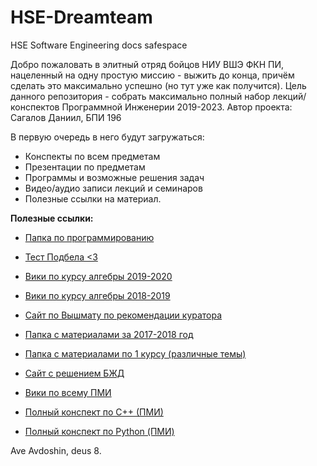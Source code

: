 # HSE-Dreamteam
HSE Software Engineering docs safespace


Добро пожаловать в элитный отряд бойцов НИУ ВШЭ ФКН ПИ, нацеленный на одну простую миссию -
выжить до конца, причём сделать это максимально успешно (но тут уже как получится).
Цель данного репозитория - собрать максимально полный набор
лекций/конспектов Программной Инженерии 2019-2023.
Автор проекта: Сагалов Даниил, БПИ 196
 
 
 
В первую очередь в него будут загружаться:
- Конспекты по всем предметам
- Презентации по предметам
- Программы и возможные решения задач
- Видео/аудио записи лекций и семинаров
- Полезные ссылки на материал.
 
 
**Полезные ссылки:**
 
 
- [Папка по программированию](http://bit.do/progCS2019)
- [Тест Подбела <3](http://podbel.ru)
 
 
- [Вики по курсу алгебры 2019-2020](http://hsealgebra20.wikidot.com)
- [Вики по курсу алгебры 2018-2019](http://hsealgebra19.wikidot.com)
- [Сайт по Вышмату по рекомендации куратора](http://mathprofi.ru/)
 
 
- [Папка с материалами за 2017-2018 год](https://paper.dropbox.com/doc/171-FEcBZyQPLbMwKMAPP1vQr)
- [Папка с материалами по 1 курсу (различные темы)](https://drive.google.com/drive/folders/1mwh6T4W00BUHz3mga4nWMgFMJM7eIUOg)
- [Сайт с решением БЖД](https://iko.soy/hse)
- [Вики по всему ПМИ](http://wiki.cs.hse.ru/%D0%97%D0%B0%D0%B3%D0%BB%D0%B0%D0%B2%D0%BD%D0%B0%D1%8F_%D1%81%D1%82%D1%80%D0%B0%D0%BD%D0%B8%D1%86%D0%B0)
- [Полный конспект по С++ (ПМИ)](https://github.com/Ballr0g/HSE-Dreamteam/blob/master/C%2B%2B%20%D0%9F%D0%9C%D0%98%202017-2018.ipynb)
- [Полный конспект по Python (ПМИ)](https://github.com/Ballr0g/HSE-Dreamteam/blob/master/Python%20%D0%9F%D0%9C%D0%98%202017-2018.ipynb)
 
 
 
Ave Avdoshin, deus 8.
